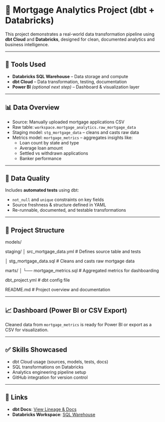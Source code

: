 # 🏡 Mortgage Analytics Project (dbt + Databricks)

This project demonstrates a real-world data transformation pipeline using **dbt Cloud** and **Databricks**, designed for clean, documented analytics and business intelligence.

---

## 🚀 Tools Used

- **Databricks SQL Warehouse** – Data storage and compute
- **dbt Cloud** – Data transformation, testing, documentation
- **Power BI** *(optional next step)* – Dashboard & visualization layer

---

## 📊 Data Overview

- Source: Manually uploaded mortgage applications CSV
- Raw table: `workspace.mortgage_analytics.raw_mortgage_data`
- Staging model: `stg_mortgage_data` – cleans and casts raw data
- Metrics model: `mortgage_metrics` – aggregates insights like:
  - Loan count by state and type
  - Average loan amount
  - Settled vs withdrawn applications
  - Banker performance

---

## 🧪 Data Quality

Includes **automated tests** using dbt:
- `not_null` and `unique` constraints on key fields
- Source freshness & structure defined in YAML
- Re-runnable, documented, and testable transformations

---

## 🧠 Project Structure

models/

staging/
│   src_mortgage_data.yml        # Defines source table and tests

│   stg_mortgage_data.sql        # Cleans and casts raw mortgage data

marts/
│   └── mortgage_metrics.sql         # Aggregated metrics for dashboarding

dbt_project.yml                      # dbt config file

README.md                            # Project overview and documentation


---

## 📈 Dashboard (Power BI or CSV Export)

Cleaned data from `mortgage_metrics` is ready for Power BI or export as a CSV for visualization.

---

## ✅ Skills Showcased

- dbt Cloud usage (sources, models, tests, docs)
- SQL transformations on Databricks
- Analytics engineering pipeline setup
- GitHub integration for version control

---

## 📌 Links

- **dbt Docs**: [View Lineage & Docs](https://cloud.getdbt.com/#!/projects/401827/docs)
- **Databricks Workspace**: [SQL Warehouse](https://dbc-15d988a4-2e10.cloud.databricks.com/compute/sql-warehouses)
